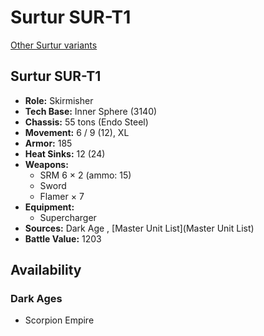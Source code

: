 # Surtur SUR-T1 

[Other Surtur variants](../surtur.md) 

## Surtur SUR-T1 

- **Role:** Skirmisher 
- **Tech Base:** Inner Sphere (3140) 
- **Chassis:** 55 tons (Endo Steel) 
- **Movement:** 6 / 9 (12), XL 
- **Armor:** 185 
- **Heat Sinks:** 12 (24) 
- **Weapons:** 
  - SRM 6 × 2 (ammo: 15) 
  - Sword 
  - Flamer × 7 
- **Equipment:** 
  - Supercharger 
- **Sources:** Dark Age , [Master Unit List](Master Unit List) 
- **Battle Value:** 1203 

## Availability 

### Dark Ages 

- Scorpion Empire 

